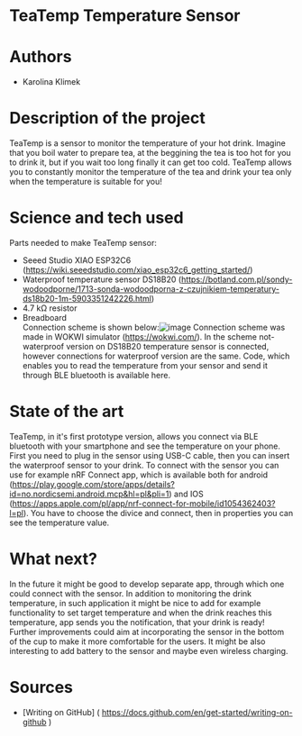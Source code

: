 # TeaTemp Temperature Sensor
# Authors 
- Karolina Klimek
# Description of the project 
TeaTemp is a sensor to monitor the temperature of your hot drink. Imagine that you boil water to prepare tea, at the beggining the tea is too hot for you to drink it, but if you wait too long finally it can get too cold. TeaTemp allows you to constantly monitor the temperature of the tea and drink your tea only when the temperature is suitable for you! 
# Science and tech used 
Parts needed to make TeaTemp sensor: <br />
- Seeed Studio XIAO ESP32C6 (https://wiki.seeedstudio.com/xiao_esp32c6_getting_started/) <br />
- Waterproof temperature sensor DS18B20 (https://botland.com.pl/sondy-wodoodporne/1713-sonda-wodoodporna-z-czujnikiem-temperatury-ds18b20-1m-5903351242226.html) <br />
- 4.7 kΩ resistor <br />
- Breadboard <br />
Connection scheme is shown below:![image](https://github.com/user-attachments/assets/5fe416a5-7dfc-44ad-a2ea-5f58a9a82e8d)
Connection scheme was made in WOKWI simulator (https://wokwi.com/). In the scheme not-waterproof version on DS18B20 temperature sensor is connected, however connections for waterproof version are the same.
Code, which enables you to read the temperature from your sensor and send it through BLE bluetooth is available here.
# State of the art 
TeaTemp, in it's first prototype version, allows you connect via BLE bluetooth with your smartphone and see the temperature on your phone. First you need to plug in the sensor using USB-C cable, then you can insert the waterproof sensor to your drink. To connect with the sensor you can use for example nRF Connect app, which is available both for android (https://play.google.com/store/apps/details?id=no.nordicsemi.android.mcp&hl=pl&pli=1) and IOS (https://apps.apple.com/pl/app/nrf-connect-for-mobile/id1054362403?l=pl). You have to choose the divice and connect, then in properties you can see the temperature value. 
# What next?
In the future it might be good to develop separate app, through which one could connect with the sensor. In addition to monitoring the drink temperature, in such application it might be nice to add for example functionality to set target temperature and when the drink reaches this temperature, app sends you the notification, that your drink is ready! Further improvements could aim at incorporating the sensor in the bottom of the cup to make it more comfortable for the users. It might be also interesting to add battery to the sensor and maybe even wireless charging. 
# Sources 
- [Writing on GitHub] ( https://docs.github.com/en/get-started/writing-on-github ) 
